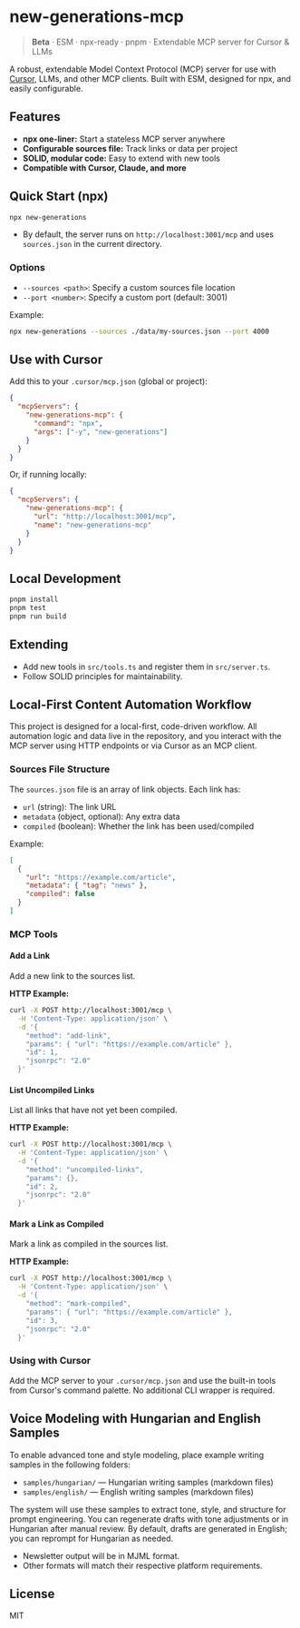 # new-generations-mcp

> **Beta** · ESM · npx-ready · pnpm · Extendable MCP server for Cursor & LLMs

A robust, extendable Model Context Protocol (MCP) server for use with [Cursor](https://cursor.so), LLMs, and other MCP clients. Built with ESM, designed for npx, and easily configurable.

## Features
- **npx one-liner:** Start a stateless MCP server anywhere
- **Configurable sources file:** Track links or data per project
- **SOLID, modular code:** Easy to extend with new tools
- **Compatible with Cursor, Claude, and more**

## Quick Start (npx)

```sh
npx new-generations
```

- By default, the server runs on `http://localhost:3001/mcp` and uses `sources.json` in the current directory.

### Options

- `--sources <path>`: Specify a custom sources file location
- `--port <number>`: Specify a custom port (default: 3001)

Example:
```sh
npx new-generations --sources ./data/my-sources.json --port 4000
```

## Use with Cursor

Add this to your `.cursor/mcp.json` (global or project):

```json
{
  "mcpServers": {
    "new-generations-mcp": {
      "command": "npx",
      "args": ["-y", "new-generations"]
    }
  }
}
```

Or, if running locally:
```json
{
  "mcpServers": {
    "new-generations-mcp": {
      "url": "http://localhost:3001/mcp",
      "name": "new-generations-mcp"
    }
  }
}
```

## Local Development

```sh
pnpm install
pnpm test
pnpm run build
```

## Extending
- Add new tools in `src/tools.ts` and register them in `src/server.ts`.
- Follow SOLID principles for maintainability.

## Local-First Content Automation Workflow

This project is designed for a local-first, code-driven workflow. All automation logic and data live in the repository, and you interact with the MCP server using HTTP endpoints or via Cursor as an MCP client.

### Sources File Structure

The `sources.json` file is an array of link objects. Each link has:
- `url` (string): The link URL
- `metadata` (object, optional): Any extra data
- `compiled` (boolean): Whether the link has been used/compiled

Example:
```json
[
  {
    "url": "https://example.com/article",
    "metadata": { "tag": "news" },
    "compiled": false
  }
]
```

### MCP Tools

#### Add a Link
Add a new link to the sources list.

**HTTP Example:**
```sh
curl -X POST http://localhost:3001/mcp \
  -H 'Content-Type: application/json' \
  -d '{
    "method": "add-link",
    "params": { "url": "https://example.com/article" },
    "id": 1,
    "jsonrpc": "2.0"
  }'
```

#### List Uncompiled Links
List all links that have not yet been compiled.

**HTTP Example:**
```sh
curl -X POST http://localhost:3001/mcp \
  -H 'Content-Type: application/json' \
  -d '{
    "method": "uncompiled-links",
    "params": {},
    "id": 2,
    "jsonrpc": "2.0"
  }'
```

#### Mark a Link as Compiled
Mark a link as compiled in the sources list.

**HTTP Example:**
```sh
curl -X POST http://localhost:3001/mcp \
  -H 'Content-Type: application/json' \
  -d '{
    "method": "mark-compiled",
    "params": { "url": "https://example.com/article" },
    "id": 3,
    "jsonrpc": "2.0"
  }'
```

### Using with Cursor

Add the MCP server to your `.cursor/mcp.json` and use the built-in tools from Cursor's command palette. No additional CLI wrapper is required.

## Voice Modeling with Hungarian and English Samples

To enable advanced tone and style modeling, place example writing samples in the following folders:

- `samples/hungarian/` — Hungarian writing samples (markdown files)
- `samples/english/` — English writing samples (markdown files)

The system will use these samples to extract tone, style, and structure for prompt engineering. You can regenerate drafts with tone adjustments or in Hungarian after manual review. By default, drafts are generated in English; you can reprompt for Hungarian as needed.

- Newsletter output will be in MJML format.
- Other formats will match their respective platform requirements.

## License
MIT 